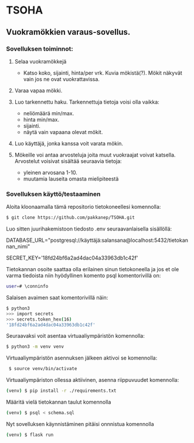 # TSOHA
## Vuokramökkien varaus-sovellus.

### Sovelluksen toiminnot:

1. Selaa vuokramökkejä
    - Katso koko, sijainti, hinta/per vrk. Kuvia mökistä(?). Mökit näkyvät vain jos ne ovat vuokrattavissa.
  
2. Varaa vapaa mökki.

3. Luo tarkennettu haku. Tarkennettuja tietoja voisi olla vaikka:
    -  neliömäärä min/max.
    -  hinta min/max.
    -  sijainti.
    -  näytä vain vapaana olevat mökit.
  
4. Luo käyttäjä, jonka kanssa voit varata mökin.

5. Mökeille voi antaa arvosteluja joita muut vuokraajat voivat katsella.
Arvostelut voisivat sisältää seuraavia tietoja:
    - yleinen arvosana 1-10.
    - muutamia lauseita omasta mielipiteestä


### Sovelluksen käyttö/testaaminen

Aloita kloonaamalla tämä repositorio tietokoneellesi komennolla:
```bash
$ git clone https://github.com/pakkanep/TSOHA.git
```


Luo sitten juurihakemistoon tiedosto .env seuraavanlaisella sisällöllä:


DATABASE_URL="postgresql://käyttäjä:salansana@localhost:5432/tietokannan_nimi"

SECRET_KEY='18fd24bf6a2ad4dac04a33963db1c42f'

Tietokannan osoite saattaa olla erilainen sinun tietokoneella ja jos et ole varma tiedoista niin
hyödyllinen komento psql komentorivillä on:
```bash
user=# \conninfo
```

Salaisen avaimen saat komentorivillä näin:
```bash
$ python3
>>> import secrets
>>> secrets.token_hex(16)
'18fd24bf6a2ad4dac04a33963db1c42f'
```

Seuraavaksi voit asentaa virtuaaliympäristön komennolla:
```bash
$ python3 -m venv venv
```

Virtuaaliympäristön asennuksen jälkeen aktivoi se komennolla:
```bash
 $ source venv/bin/activate
```

Virtuaaliympäriston ollessa aktiivinen, asenna riippuvuudet komennolla:
```bash
(venv) $ pip install -r ./requirements.txt
```

Määritä vielä tietokannan taulut komennolla
```bash
(venv) $ psql < schema.sql
```
Nyt sovelluksen käynnistäminen pitäisi onnnistua komennolla
```bash
(venv) $ flask run
```
